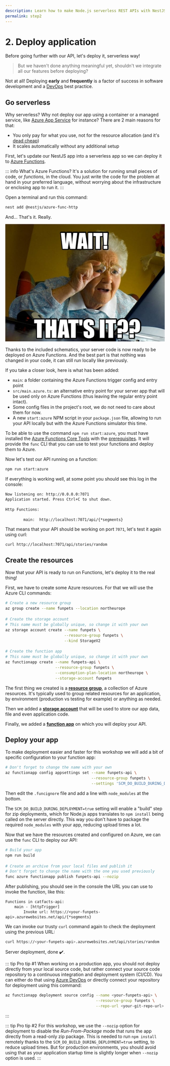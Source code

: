 ```yaml
---
description: Learn how to make Node.js serverless REST APIs with NestJS and Azure
permalink: step2
---
```


# 2. Deploy application

Before going further with our API, let's deploy it, serverless way!

> But we haven't done anything meaningful yet, shouldn't we integrate all our features before deploying?

Not at all! Deploying **early** and **frequently** is a factor of success in software development and a [DevOps](https://azure.microsoft.com/overview/what-is-devops/?WT.mc_id=nitro-workshop-yolasors) best practice.

## Go serverless

Why serverless? Why not deploy our app using a container or a managed service, like [Azure App Service](https://docs.microsoft.com/azure/app-service/?WT.mc_id=nitro-workshop-yolasors) for instance? There are 2 main reasons for that:

- You only pay for what you use, not for the resource allocation (and it's [dead cheap](https://dev.to/azure/is-serverless-really-as-cheap-as-everyone-claims-4i9n))
- It scales automatically without any additional setup

First, let's update our NestJS app into a serverless app so we can deploy it to [Azure Functions](https://docs.microsoft.com/azure/azure-functions/?WT.mc_id=nitro-workshop-yolasors).

::: info What's Azure Functions?
It's a solution for running small pieces of code, or *functions*, in the cloud. You just write the code for the problem at hand in your preferred language, without worrying about the infrastructure or enclosing app to run it.
:::

Open a terminal and run this command:
```sh
nest add @nestjs/azure-func-http
```

And... That's it. Really.

![grandma looking surprised](./images/thats-it.jpg)

Thanks to the included schematics, your server code is now ready to be deployed on Azure Functions. And the best part is that nothing was changed in your code, it can still run locally like previously.

If you take a closer look, here is what has been added:

- `main`: a folder containing the Azure Functions trigger config and entry point
- `src/main.azure.ts`: an alternative entry point for your server app that will be used only on Azure Functions (thus leaving the regular entry point intact).
- Some config files in the project's root, we do not need to care about them for now.
- A new `start:azure` NPM script in your `package.json` file, allowing to run your API locally but with the Azure Functions simulator this time.

To be able to use the command `npm run start:azure`, you must have installed the [Azure Functions Core Tools](https://docs.microsoft.com/azure/azure-functions/functions-run-local#v2?WT.mc_id=nitro-workshop-yolasors) with the [prerequisites](/env). It will provide the `func` CLI that you can use to test your functions and deploy them to Azure.

Now let's test our API running on a function:

```sh
npm run start:azure
```

If everything is working well, at some point you should see this log in the console:

```
Now listening on: http://0.0.0.0:7071
Application started. Press Ctrl+C to shut down.

Http Functions:

        main:  http://localhost:7071/api/{*segments}
```

That means that your API should be working on port `7071`, let's test it again using curl:

```sh
curl http://localhost:7071/api/stories/random
```

## Create the resources

Now that your API is ready to run on Functions, let's deploy it to the real thing!

First, we have to create some Azure resources. For that we will use the Azure CLI commands:

```sh
# Create a new resource group
az group create --name funpets --location northeurope

# Create the storage account
# This name must be globally unique, so change it with your own
az storage account create --name funpets \
                          --resource-group funpets \
                          --kind StorageV2

# Create the function app
# This name must be globally unique, so change it with your own
az functionapp create --name funpets-api \
                      --resource-group funpets \
                      --consumption-plan-location northeurope \
                      --storage-account funpets
```

The first thing we created is a [**resource group**](https://docs.microsoft.com/azure/azure-resource-manager/resource-group-overview?WT.mc_id=nitro-workshop-yolasors#resource-groups), a collection of Azure resources. It's typically used to group related resources for an application, by environment (production vs testing for example) or anything as needed.

Then we added a [**storage account**](https://docs.microsoft.com/azure/storage/common/storage-introduction?WT.mc_id=nitro-workshop-yolasors#azure-storage-services) that will be used to store our app data, file and even application code. 

Finally, we added a [**function app**](https://docs.microsoft.com/azure/azure-functions/functions-overview?WT.mc_id=nitro-workshop-yolasors) on which you will deploy your API.

## Deploy your app

To make deployment easier and faster for this workshop we will add a bit of specific configuration to your function app:

```sh
# Don't forget to change the name with your own
az functionapp config appsettings set --name funpets-api \
                                      --resource-group funpets \
                                      --settings 'SCM_DO_BUILD_DURING_DEPLOYMENT=true'
```

Then edit the `.funcignore` file and add a line with `node_modules` at the bottom.

The `SCM_DO_BUILD_DURING_DEPLOYMENT=true` setting will enable a "build" step for zip deployments, which for Node.js apps translates to `npm install` being called on the server directly.
This way you don't have to package the required `node_modules` with your app, reducing upload times a lot.

Now that we have the resources created and configured on Azure, we can use the `func` CLI to deploy our API:

```sh
# Build your app
npm run build

# Create an archive from your local files and publish it
# Don't forget to change the name with the one you used previously
func azure functionapp publish funpets-api --nozip
```

After publishing, you should see in the console the URL you can use to invoke the function, like this:

```
Functions in catfacts-api:
    main - [httpTrigger]
        Invoke url: https://<your-funpets-api>.azurewebsites.net/api/{*segments}
```

We can invoke our trusty `curl` command again to check the deployment using the previous URL:

```sh
curl https://<your-funpets-api>.azurewebsites.net/api/stories/random
```

Server deployment, done ✔️.

::: tip Pro tip #1
When working on a production app, you should not deploy directly from your local source code, but rather connect your source code repository to a continuous integration and deployment system (CI/CD). You can either do that using [Azure DevOps](https://docs.microsoft.com/azure/devops-project/azure-devops-project-github?WT.mc_id=nitro-workshop-yolasors) or directly connect your repository for deployment using this command:
```sh
az functionapp deployment source config --name <your-funpets-api> \
                                        --resource-group funpets \
                                        --repo-url <your-git-repo-url>
```
:::

::: tip Pro tip #2
For this workshop, we use the `--nozip` option for deployment to disable the *Run-From-Package* mode that runs the app directly from a read-only zip package. This is needed to run `npm install` remotely thanks to the `SCM_DO_BUILD_DURING_DEPLOYMENT=true` setting, to reduce upload times. But for production environments, you should avoid using that as your application startup time is slightly longer when `--nozip` option is used.
:::
